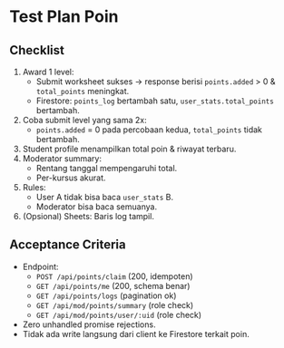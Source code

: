 # Test Plan Poin

## Checklist
1) Award 1 level:
   - Submit worksheet sukses -> response berisi `points.added` > 0 & `total_points` meningkat.
   - Firestore: `points_log` bertambah satu, `user_stats.total_points` bertambah.
2) Coba submit level yang sama 2x:
   - `points.added` = 0 pada percobaan kedua, `total_points` tidak bertambah.
3) Student profile menampilkan total poin & riwayat terbaru.
4) Moderator summary:
   - Rentang tanggal mempengaruhi total.
   - Per-kursus akurat.
5) Rules:
   - User A tidak bisa baca `user_stats` B.
   - Moderator bisa baca semuanya.
6) (Opsional) Sheets: Baris log tampil.

## Acceptance Criteria
- Endpoint:
  * `POST /api/points/claim` (200, idempoten)
  * `GET /api/points/me` (200, schema benar)
  * `GET /api/points/logs` (pagination ok)
  * `GET /api/mod/points/summary` (role check)
  * `GET /api/mod/points/user/:uid` (role check)
- Zero unhandled promise rejections.
- Tidak ada write langsung dari client ke Firestore terkait poin.
